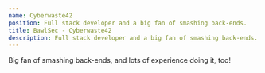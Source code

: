```yaml
---
name: Cyberwaste42
position: Full stack developer and a big fan of smashing back-ends.
title: BawlSec - Cyberwaste42
description: Full stack developer and a big fan of smashing back-ends.
---
```


Big fan of smashing back-ends, and lots of experience doing it, too!

